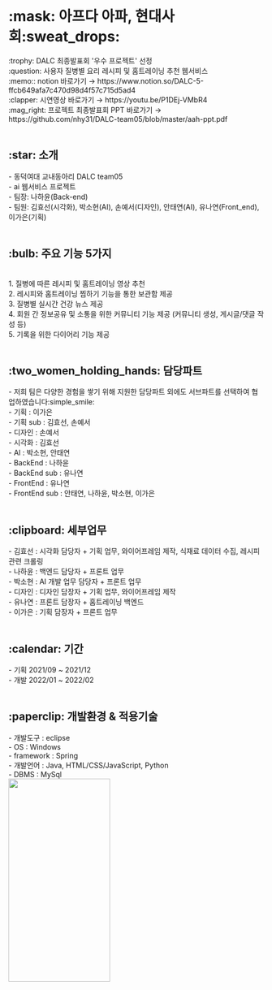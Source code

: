<br>
<h1>:mask: 아프다 아파, 현대사회:sweat_drops:</h1>
:trophy: DALC 최종발표회 '우수 프로젝트' 선정 <br>
:question: 사용자 질병별 요리 레시피 및 홈트레이닝 추천 웹서비스 <br>
:memo:: notion 바로가기 → https://www.notion.so/DALC-5-ffcb649afa7c470d98d4f57c715d5ad4 <br>
:clapper: 시연영상 바로가기 → https://youtu.be/P1DEj-VMbR4 <br>
:mag_right: 프로젝트 최종발표회 PPT 바로가기 → https://github.com/nhy31/DALC-team05/blob/master/aah-ppt.pdf <br>

<br>
<h2>:star: 소개</h2>
- 동덕여대 교내동아리 DALC team05 <br>
- ai 웹서비스 프로젝트 <br>
- 팀장: 나하윤(Back-end) <br>
- 팀원: 김효선(시각화), 박소현(AI), 손예서(디자인), 안태연(AI), 유나연(Front_end), 이가은(기획) <br>

<br>
<h2>:bulb: 주요 기능 5가지</h2> <br>
1. 질병에 따른 레시피 및 홈트레이닝 영상 추천 <br>
2. 레시피와 홈트레이닝 찜하기 기능을 통한 보관함 제공 <br>
3. 질병별 실시간 건강 뉴스 제공 <br>
4. 회원 간 정보공유 및 소통을 위한 커뮤니티 기능 제공 (커뮤니티 생성, 게시글/댓글 작성 등) <br>
5. 기록을 위한 다이어리 기능 제공 <br>

<br>
<h2>:two_women_holding_hands: 담당파트</h2>
- 저희 팀은 다양한 경험을 쌓기 위해 지원한 담당파트 외에도 서브파트를 선택하여 협업하였습니다:simple_smile: <br>
- 기획 : 이가은 <br>
- 기획 sub : 김효선, 손예서 <br>
- 디자인 : 손예서 <br>
- 시각화 : 김효선  <br>
- AI : 박소현, 안태연 <br>
- BackEnd : 나하윤 <br>
- BackEnd sub : 유나연 <br>
- FrontEnd : 유나연 <br> 
- FrontEnd sub : 안태연, 나하윤, 박소현, 이가은 <br>

<br>
<h2>:clipboard: 세부업무</h2>
- 김효선 : 시각화 담당자 + 기획 업무, 와이어프레임 제작, 식재료 데이터 수집, 레시피 관련 크롤링  <br>
- 나하윤 : 백엔드 담당자 + 프론트 업무<br>
- 박소현 : AI 개발 업무 담당자 + 프론트 업무<br>
- 디자인 : 디자인 담장자 + 기획 업무, 와이어프레임 제작<br>
- 유나연 : 프론트 담장자 + 홈트레이닝 백엔드<br>
- 이가은 : 기획 담장자 + 프론트 업무 <br>

<br>
<h2>:calendar: 기간</h2>
- 기획 2021/09 ~ 2021/12 <br>
- 개발 2022/01 ~ 2022/02 <br>

<br>
<h2>:paperclip: 개발환경 & 적용기술 </h2>
- 개발도구 : eclipse <br>
- OS : Windows <br>
- framework : Spring <br>
- 개발언어 : Java, HTML/CSS/JavaScript, Python <br>
- DBMS  : MySql <br>
<img src="https://user-images.githubusercontent.com/59862742/156128171-ef5c4c47-0fe0-4319-af23-7d829b0e67c2.png" width="200" height="400"/>





